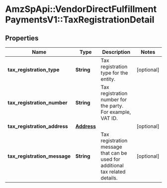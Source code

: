 # AmzSpApi::VendorDirectFulfillmentPaymentsV1::TaxRegistrationDetail

## Properties
Name | Type | Description | Notes
------------ | ------------- | ------------- | -------------
**tax_registration_type** | **String** | Tax registration type for the entity. | [optional] 
**tax_registration_number** | **String** | Tax registration number for the party. For example, VAT ID. | 
**tax_registration_address** | [**Address**](Address.md) |  | [optional] 
**tax_registration_message** | **String** | Tax registration message that can be used for additional tax related details. | [optional] 

